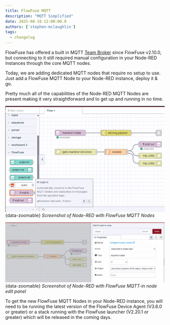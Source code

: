 ```yaml
---
title: FlowFuse MQTT
description: "MQTT Simplified"
date: 2025-08-18 12:00:00.0
authors: ['stephen-mclaughlin']
tags:
  - changelog
---
```


FlowFuse has offered a built in MQTT [Team Broker](/docs/user/teambroker) since FlowFuse v2.10.0, but connecting to it still required manual configuration in your Node-RED instances through the core MQTT nodes.

Today, we are adding dedicated MQTT nodes that require no setup to use. Just add a FlowFuse MQTT Node to your Node-RED instance, deploy it & go.

Pretty much all of the capabilities of the Node-RED MQTT Nodes are present making it very straightforward and to get up and running in no time. 

![Screenshot of Node-RED with FlowFuse MQTT nodes](./images/mqtt-nodes-1.png){data-zoomable}
_Screenshot of Node-RED with FlowFuse MQTT Nodes_

![Screenshot of Node-RED with FlowFuse MQTT-in node edit panel](./images/mqtt-nodes-2.png){data-zoomable}
_Screenshot of Node-RED with FlowFuse MQTT-in node edit panel_

To get the new FlowFuse MQTT Nodes in your Node-RED instance, you will need to be running the latest version of the FlowFuse Device Agent (V3.6.0 or greater) or a stack running with the FlowFuse launcher (V2.20.1 or greater) which will be released in the coming days.